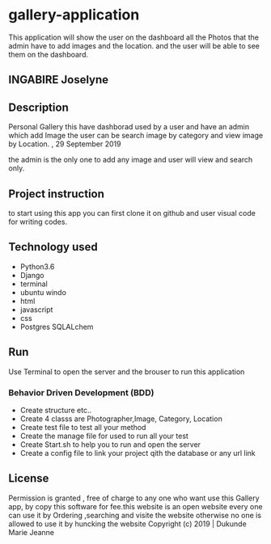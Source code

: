 # gallery-application
This application will show the user on the dashboard all the Photos that the admin have to add images and the location. and the user will be able to see them on the dashboard.

## INGABIRE Joselyne
## Description

Personal Gallery this have dashborad used by a user and have an admin which add Image the user can be search image by category and view image by Location. , 29 September 2019

the admin is the only one to add any image and user will view and search only.

## Project instruction 
to start using this app you can first clone it on github
and user visual code for writing codes.
## Technology used
* Python3.6
* Django
* terminal 
* ubuntu windo
* html
* javascript
* css
* Postgres SQLALchem
## Run
Use Terminal to open the server and the brouser to run this application

### Behavior Driven Development (BDD)
* Create structure  etc..
* Create 4 classs are Photographer,Image, Category, Location
* Create test file to test all your method 
* Create the manage file for used to run all your test
* Create Start.sh to help you to run and open the server
* Create a config file to link your project qith the database or any url link

## License
Permission is granted , free of charge to any one who want use this Gallery app, by  copy this software for fee.this website is an open website every one can use it by Ordering ,searching and visite the website 
 otherwise no one is allowed to use it by huncking the website 
Copyright (c) 2019 | Dukunde Marie Jeanne
